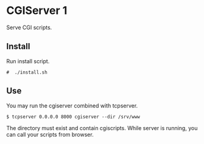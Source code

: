 # CGIServer 1

Serve CGI scripts.

## Install

Run install script.

	#  ./install.sh

## Use

You may run the cgiserver combined with tcpserver.

	$ tcpserver 0.0.0.0 8000 cgiserver --dir /srv/www

The directory must exist and contain cgiscripts.
While server is running, you can call your scripts from browser.
